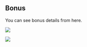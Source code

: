 ## Bonus

You can see bonus details from here.

![](http://docs.risersoft.com/hrmnirvana/ImagesExt/image8_103.jpg)

![](http://docs.risersoft.com/hrmnirvana/ImagesExt/image8_104.png)
